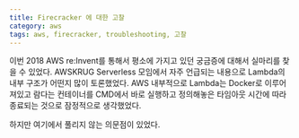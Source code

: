 ```yaml
---
title: Firecracker 에 대한 고찰
category: aws
tags: aws, firecracker, troubleshooting, 고찰
---
```


이번 2018 AWS re:Invent를 통해서 평소에 가지고 있던 궁금증에 대해서 실마리를 찾을 수 있었다.
AWSKRUG Serverless 모임에서 자주 언급되는 내용으로 Lambda의 내부 구조가 어떤지 많이 토론했었다.
AWS 내부적으로 Lambda는 Docker로 이루어져있고 람다는 컨테이너를 CMD에서 바로 실행하고 정의해놓은 타임아웃
시간에 따라 종료되는 것으로 잠정적으로 생각했었다.

하지만 여기에서 풀리지 않는 의문점이 있었다.
